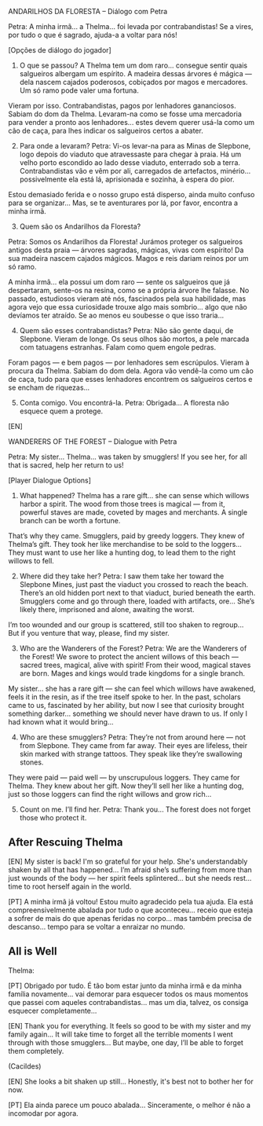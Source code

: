 ANDARILHOS DA FLORESTA – Diálogo com Petra

Petra:
A minha irmã... a Thelma... foi levada por contrabandistas!
Se a vires, por tudo o que é sagrado, ajuda-a a voltar para nós!

[Opções de diálogo do jogador]

1. O que se passou?
A Thelma tem um dom raro… consegue sentir quais salgueiros albergam um espírito.
A madeira dessas árvores é mágica — dela nascem cajados poderosos, cobiçados por magos e mercadores. Um só ramo pode valer uma fortuna.

Vieram por isso. Contrabandistas, pagos por lenhadores gananciosos.
Sabiam do dom da Thelma. Levaram-na como se fosse uma mercadoria para vender a pronto aos lenhadores... estes
devem querer usá-la como um cão de caça, para lhes indicar os salgueiros certos a abater.

2. Para onde a levaram?
Petra:
Vi-os levar-na para as Minas de Slepbone, logo depois do viaduto que atravessaste para chegar à praia. Há um velho porto escondido ao lado desse viaduto, enterrado sob a terra. 
Contrabandistas vão e vêm por ali, carregados de artefactos, minério... possivelmente ela está lá, aprisionada e sozinha, à espera do pior.

Estou demasiado ferida e o nosso grupo está disperso, ainda muito confuso para se organizar... Mas, se te aventurares por lá, por favor, encontra a minha irmã.

3. Quem são os Andarilhos da Floresta?

Petra:
Somos os Andarilhos da Floresta! Jurámos proteger os salgueiros antigos desta praia — árvores sagradas, mágicas, vivas com espírito! Da sua madeira nascem cajados mágicos. Magos e reis dariam reinos por um só ramo.

A minha irmã... ela possui um dom raro — sente os salgueiros que já despertaram, sente-os na resina, como se a própria árvore lhe falasse. No passado, estudiosos vieram até nós, fascinados pela sua habilidade, mas agora vejo que essa curiosidade trouxe algo mais sombrio... algo que não devíamos ter atraído. Se ao menos eu soubesse o que isso traria...

4. Quem são esses contrabandistas?
Petra:
Não são gente daqui, de Slepbone. Vieram de longe.
Os seus olhos são mortos, a pele marcada com tatuagens estranhas. Falam como quem engole pedras.

Foram pagos — e bem pagos — por lenhadores sem escrúpulos.
Vieram à procura da Thelma. Sabiam do dom dela.
Agora vão vendê-la como um cão de caça, tudo para que esses lenhadores encontrem os salgueiros certos e se encham de riquezas...

5. Conta comigo. Vou encontrá-la.
Petra:
Obrigada...
A floresta não esquece quem a protege.

[EN]

WANDERERS OF THE FOREST – Dialogue with Petra

Petra:
My sister... Thelma... was taken by smugglers!
If you see her, for all that is sacred, help her return to us!

[Player Dialogue Options]

1. What happened?
Thelma has a rare gift… she can sense which willows harbor a spirit.
The wood from those trees is magical — from it, powerful staves are made, coveted by mages and merchants. A single branch can be worth a fortune.

That’s why they came. Smugglers, paid by greedy loggers.
They knew of Thelma’s gift. They took her like merchandise to be sold to the loggers…
They must want to use her like a hunting dog, to lead them to the right willows to fell.

2. Where did they take her?
Petra:
I saw them take her toward the Slepbone Mines, just past the viaduct you crossed to reach the beach. There’s an old hidden port next to that viaduct, buried beneath the earth.
Smugglers come and go through there, loaded with artifacts, ore... She’s likely there, imprisoned and alone, awaiting the worst.

I’m too wounded and our group is scattered, still too shaken to regroup... But if you venture that way, please, find my sister.

3. Who are the Wanderers of the Forest?
Petra:
We are the Wanderers of the Forest! We swore to protect the ancient willows of this beach — sacred trees, magical, alive with spirit! From their wood, magical staves are born. Mages and kings would trade kingdoms for a single branch.

My sister... she has a rare gift — she can feel which willows have awakened, feels it in the resin, as if the tree itself spoke to her. In the past, scholars came to us, fascinated by her ability, but now I see that curiosity brought something darker... something we should never have drawn to us. If only I had known what it would bring...

4. Who are these smugglers?
Petra:
They’re not from around here — not from Slepbone. They came from far away.
Their eyes are lifeless, their skin marked with strange tattoos. They speak like they’re swallowing stones.

They were paid — paid well — by unscrupulous loggers.
They came for Thelma. They knew about her gift.
Now they’ll sell her like a hunting dog, just so those loggers can find the right willows and grow rich...

5. Count on me. I’ll find her.
Petra:
Thank you...
The forest does not forget those who protect it.




## After Rescuing Thelma

[EN]
My sister is back! I'm so grateful for your help.
She's understandably shaken by all that has happened... I’m afraid she’s suffering from more than just wounds of the body — her spirit feels splintered... but she needs rest... time to root herself again in the world.

[PT]
A minha irmã já voltou! Estou muito agradecido pela tua ajuda.
Ela está compreensivelmente abalada por tudo o que aconteceu... receio que esteja a sofrer de mais do que apenas feridas no corpo... mas também precisa de descanso... tempo para se voltar a enraizar no mundo.


## All is Well

Thelma:

[PT]
Obrigado por tudo. É tão bom estar junto da minha irmã e da minha família novamente... vai demorar para esquecer todos os maus momentos que passei com aqueles contrabandistas... mas um dia, talvez, os consiga esquecer completamente...

[EN]
Thank you for everything. It feels so good to be with my sister and my family again...
It will take time to forget all the terrible moments I went through with those smugglers...
But maybe, one day, I’ll be able to forget them completely.

(Cacildes)

[EN]
She looks a bit shaken up still... Honestly, it's best not to bother her for now.

[PT]
Ela ainda parece um pouco abalada... Sinceramente, o melhor é não a incomodar por agora.
